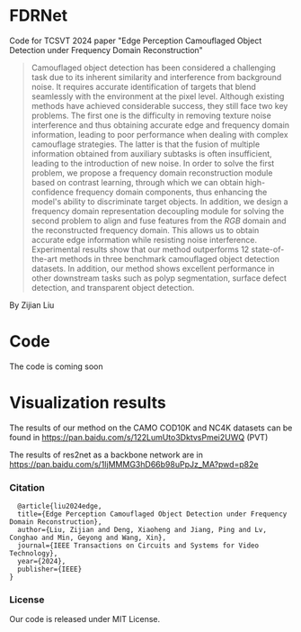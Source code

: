 # FDRNet
Code for TCSVT 2024 paper "Edge Perception Camouflaged Object Detection under Frequency Domain Reconstruction"
> Camouflaged object detection has been considered a challenging task due to its inherent similarity and interference from background noise. It requires accurate identification of targets that blend seamlessly with the environment at the pixel level. Although existing methods have achieved considerable success, they still face two key problems. The first one is the difficulty in removing texture noise interference and thus obtaining accurate edge and frequency domain information, leading to poor performance when dealing with complex camouflage strategies. The latter is that the fusion of multiple information obtained from auxiliary subtasks is often insufficient, leading to the introduction of new noise. In order to solve the first problem, we propose a frequency domain reconstruction module based on contrast learning, through which we can obtain high-confidence frequency domain components, thus enhancing the model's ability to discriminate target objects. In addition, we design a frequency domain representation decoupling module for solving the second problem to align and fuse features from the $RGB$ domain and the reconstructed frequency domain. This allows us to obtain accurate edge information while resisting noise interference. Experimental results show that our method outperforms 12 state-of-the-art methods in three benchmark camouflaged object detection datasets. In addition, our method shows excellent performance in other downstream tasks such as polyp segmentation, surface defect detection, and transparent object detection.

By Zijian Liu

# Code
The code is coming soon
# Visualization results

The results of our method on the CAMO COD10K and NC4K datasets can be found in https://pan.baidu.com/s/122LumUto3DktvsPmei2UWQ     (PVT)

The results of res2net as a backbone network are in https://pan.baidu.com/s/1IjMMMG3hD66b98uPpJz_MA?pwd=p82e 
### Citation
```
  @article{liu2024edge,
  title={Edge Perception Camouflaged Object Detection under Frequency Domain Reconstruction},
  author={Liu, Zijian and Deng, Xiaoheng and Jiang, Ping and Lv, Conghao and Min, Geyong and Wang, Xin},
  journal={IEEE Transactions on Circuits and Systems for Video Technology},
  year={2024},
  publisher={IEEE}
}
```
### License
Our code is released under MIT License.
